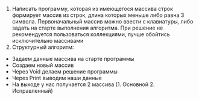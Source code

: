 1. Написать программу, которая из имеющегося массива строк формирует массив из строк, длина которых меньше либо равна 3 символа. Первоначальный массив можно ввести с клавиатуры, либо задать на старте выполнения алгоритма. При решение не рекомендуется пользоваться коллекциями, лучше обойтись исключительно массивами
2. Структурный алгоритм:
 - Задаем данные массива на старте программы
 - Создаем новый массив 
 - Через Void делаем решение программы
 - Через Print выводим наши данные
 - На выходе у нас получается 2 массива (1. Основной 2. Исправленный)